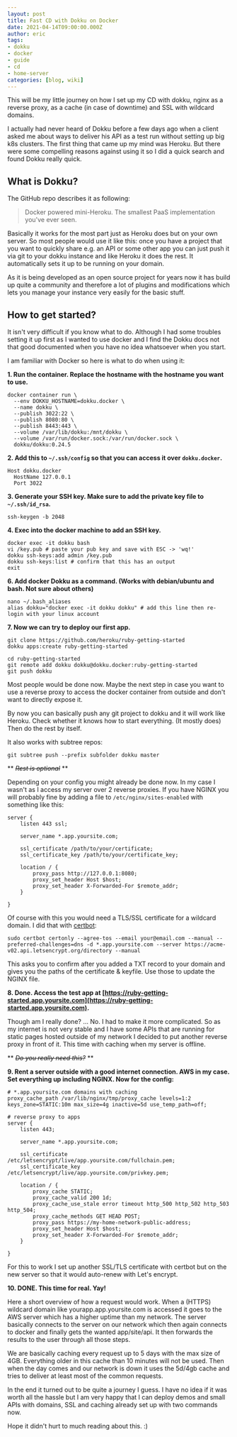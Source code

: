 ```yaml
---
layout: post
title: Fast CD with Dokku on Docker
date: 2021-04-14T09:00:00.000Z
author: eric
tags:
- dokku
- docker
- guide
- cd
- home-server
categories: [blog, wiki]
---
```


This will be my little journey on how I set up my CD with dokku, nginx as a reverse proxy, as a cache (in case of downtime) and SSL with wildcard domains.

I actually had never heard of Dokku before a few days ago when a client asked me about ways to deliver his API as a test run without setting up big k8s clusters. The first thing that came up my mind was Heroku. But there were some compelling reasons against using it so I did a quick search and found Dokku really quick.

## What is Dokku?

The GitHub repo describes it as following:

> Docker powered mini-Heroku. The smallest PaaS implementation you've ever seen.

Basically it works for the most part just as Heroku does but on your own server. So most people would use it like this: once you have a project that you want to quickly share e.g. an API or some other app you can just push it via git to your dokku instance and like Heroku it does the rest. It automatically sets it up to be running on your domain.

As it is being developed as an open source project for years now it has build up quite a community and therefore a lot of plugins and modifications which lets you manage your instance very easily for the basic stuff.

## How to get started?

It isn't very difficult if you know what to do. Although I had some troubles setting it up first as I wanted to use docker and I find the Dokku docs not that good documented when you have no idea whatsoever when you start.

I am familiar with Docker so here is what to do when using it:

<!--kg-card-begin: markdown-->

**1. Run the container. Replace the hostname with the hostname you want to use.**

    docker container run \
      --env DOKKU_HOSTNAME=dokku.docker \
      --name dokku \
      --publish 3022:22 \
      --publish 8080:80 \
      --publish 8443:443 \
      --volume /var/lib/dokku:/mnt/dokku \
      --volume /var/run/docker.sock:/var/run/docker.sock \
      dokku/dokku:0.24.5

**2. Add this to `~/.ssh/config` so that you can access it over `dokku.docker`.**

    Host dokku.docker
      HostName 127.0.0.1
      Port 3022

**3. Generate your SSH key. Make sure to add the private key file to `~/.ssh/id_rsa`.**

    ssh-keygen -b 2048

**4. Exec into the docker machine to add an SSH key.**

    docker exec -it dokku bash
    vi /key.pub # paste your pub key and save with ESC -> 'wq!'
    dokku ssh-keys:add admin /key.pub
    dokku ssh-keys:list # confirm that this has an output
    exit

**6. Add docker Dokku as a command. (Works with debian/ubuntu and bash. Not sure about others)**

    nano ~/.bash_aliases
    alias dokku="docker exec -it dokku dokku" # add this line then re-login with your linux account

**7. Now we can try to deploy our first app.**

    git clone https://github.com/heroku/ruby-getting-started
    dokku apps:create ruby-getting-started
    
    cd ruby-getting-started
    git remote add dokku dokku@dokku.docker:ruby-getting-started
    git push dokku

Most people would be done now. Maybe the next step in case you want to use a reverse proxy to access the docker container from outside and don't want to directly expose it.

By now you can basically push any git project to dokku and it will work like Heroku. Check whether it knows how to start everything. (It mostly does) Then do the rest by itself.

It also works with subtree repos:

    git subtree push --prefix subfolder dokku master

** ~~_Rest is optional_~~ **

Depending on your config you might already be done now. In my case I wasn't as I access my server over 2 reverse proxies. If you have NGINX you will probably fine by adding a file to `/etc/nginx/sites-enabled` with something like this:

    server {
        listen 443 ssl;
    
        server_name *.app.yoursite.com;
    
        ssl_certificate /path/to/your/certificate;
        ssl_certificate_key /path/to/your/certificate_key;
    
        location / {
            proxy_pass http://127.0.0.1:8080;
            proxy_set_header Host $host;
            proxy_set_header X-Forwarded-For $remote_addr;
        }
    
    }

Of course with this you would need a TLS/SSL certificate for a wildcard domain. I did that with [certbot](https://certbot.eff.org/instructions):

    sudo certbot certonly --agree-tos --email your@email.com --manual --preferred-challenges=dns -d *.app.yoursite.com --server https://acme-v02.api.letsencrypt.org/directory --manual

This asks you to confirm after you added a TXT record to your domain and gives you the paths of the certificate & keyfile. Use those to update the NGINX file.

**8. Done. Access the test app at [https://ruby-getting-started.app.yoursite.com](https://ruby-getting-started.app.yoursite.com).**

Though am I really done? ... No. I had to make it more complicated. So as my internet is not very stable and I have some APIs that are running for static pages hosted outside of my network I decided to put another reverse proxy in front of it. This time with caching when my server is offline.

** ~~_Do you really need this?_~~ **

**9. Rent a server outside with a good internet connection. AWS in my case. Set everything up including NGINX. Now for the config:**

    # *.app.yoursite.com domains with caching
    proxy_cache_path /var/lib/nginx/tmp/proxy_cache levels=1:2 keys_zone=STATIC:10m max_size=4g inactive=5d use_temp_path=off;
    
    # reverse proxy to apps
    server {
        listen 443;
    
        server_name *.app.yoursite.com;
    
        ssl_certificate /etc/letsencrypt/live/app.yoursite.com/fullchain.pem;
        ssl_certificate_key /etc/letsencrypt/live/app.yoursite.com/privkey.pem;
    
        location / {
            proxy_cache STATIC;
            proxy_cache_valid 200 1d;
            proxy_cache_use_stale error timeout http_500 http_502 http_503 http_504;
            proxy_cache_methods GET HEAD POST;
            proxy_pass https://my-home-network-public-address;
            proxy_set_header Host $host;
            proxy_set_header X-Forwarded-For $remote_addr;
        }
    
    }

For this to work I set up another SSL/TLS certificate with certbot but on the new server so that it would auto-renew with Let's encrypt.

**10. DONE. This time for real. Yay!**

Here a short overview of how a request would work. When a (HTTPS) wildcard domain like yourapp.app.yoursite.com is accessed it goes to the AWS server which has a higher uptime than my network. The server basically connects to the server on our network which then again connects to docker and finally gets the wanted app/site/api. It then forwards the results to the user through all those steps.

We are basically caching every request up to 5 days with the max size of 4GB. Everything older in this cache than 10 minutes will not be used. Then when the day comes and our network is down it uses the 5d/4gb cache and tries to deliver at least most of the common requests.

<!--kg-card-end: markdown-->

In the end it turned out to be quite a journey I guess. I have no idea if it was worth all the hassle but I am very happy that I can deploy demos and small APIs with domains, SSL and caching already set up with two commands now.

Hope it didn't hurt to much reading about this. :)

